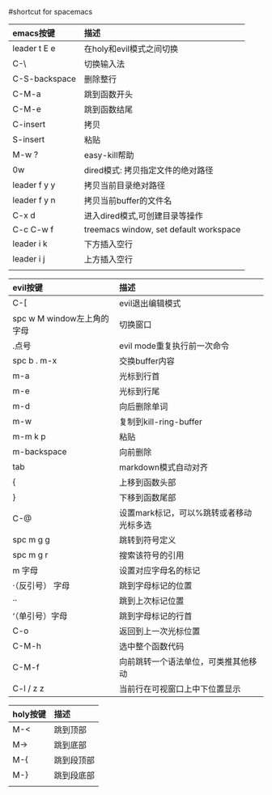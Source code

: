 #shortcut for spacemacs

| emacs按键     | 描述                                   |
|:--------------|:---------------------------------------|
| leader t E e  | 在holy和evil模式之间切换               |
| C-\           | 切换输入法                             |
| C-S-backspace | 删除整行                               |
| C-M-a         | 跳到函数开头                           |
| C-M-e         | 跳到函数结尾                           |
| C-insert      | 拷贝                                   |
| S-insert      | 粘贴                                   |
| M-w ?         | easy-kill帮助                          |
| 0w            | dired模式: 拷贝指定文件的绝对路径      |
| leader f y y  | 拷贝当前目录绝对路径                   |
| leader f y n  | 拷贝当前buffer的文件名                 |
| C-x d         | 进入dired模式,可创建目录等操作         |
| C-c C-w f     | treemacs window, set default workspace |
| leader i k    | 下方插入空行                           |
| leader i j    | 上方插入空行                           |
|               |                                  |

| evil按键                   | 描述                                    |
|:---------------------------|:----------------------------------------|
| C-[                        | evil退出编辑模式                        |
| spc w M window左上角的字母 | 切换窗口                                |
| .点号                      | evil mode重复执行前一次命令             |
| spc b . m-x                | 交换buffer内容                          |
| m-a                        | 光标到行首                              |
| m-e                        | 光标到行尾                              |
| m-d                        | 向后删除单词                            |
| m-w                        | 复制到kill-ring-buffer                  |
| m-m k p                    | 粘贴                                    |
| m-backspace                | 向前删除                                |
| tab                        | markdown模式自动对齐                    |
| {                          | 上移到函数头部                          |
| }                          | 下移到函数尾部                          |
| C-@                        | 设置mark标记，可以%跳转或者移动光标多选 |
| spc m g g                  | 跳转到符号定义                          |
| spc m g r                  | 搜索该符号的引用                        |
| m 字母                     | 设置对应字母名的标记                    |
| ·（反引号） 字母           | 跳到字母标记的位置                      |
| ··                         | 跳到上次标记位置                        |
| ‘（单引号）字母           | 跳到字母标记的行首                      |
| C-o                        | 返回到上一次光标位置                    |
| C-M-h                      | 选中整个函数代码                        |
| C-M-f                      | 向前跳转一个语法单位，可类推其他移动    |
| C-l / z z                  | 当前行在可视窗口上中下位置显示          |

| holy按键      | 描述       |
|:--------------|:-----------|
| M-<           | 跳到顶部   |
| M->           | 跳到底部   |
| M-{           | 跳到段顶部 |
| M-}           | 跳到段底部 |
|               |       |
